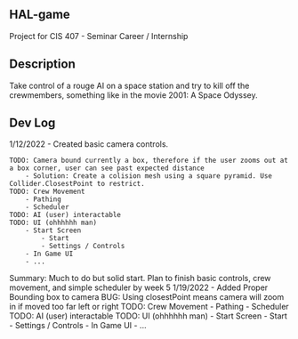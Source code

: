 HAL-game
--
Project for CIS 407 - Seminar Career / Internship

Description
--
Take control of a rouge AI on a space station and try to kill off the crewmembers, something like in the movie 2001: A Space Odyssey. 

Dev Log
--
1/12/2022 - Created basic camera controls.

	TODO: Camera bound currently a box, therefore if the user zooms out at a box corner, user can see past expected distance
		- Solution: Create a colision mesh using a square pyramid. Use Collider.ClosestPoint to restrict.
	TODO: Crew Movement
		- Pathing
		- Scheduler
	TODO: AI (user) interactable
	TODO: UI (ohhhhhh man)
		- Start Screen
			- Start
			- Settings / Controls
		- In Game UI
		- ...

Summary: Much to do but solid start. Plan to finish basic controls, crew movement, and simple scheduler by week 5
1/19/2022 - Added Proper Bounding box to camera
	BUG: Using closestPoint means camera will zoom in if moved too far left or right
	TODO: Crew Movement
		- Pathing
		- Scheduler
	TODO: AI (user) interactable
	TODO: UI (ohhhhhh man)
		- Start Screen
			- Start
			- Settings / Controls
		- In Game UI
		- ...